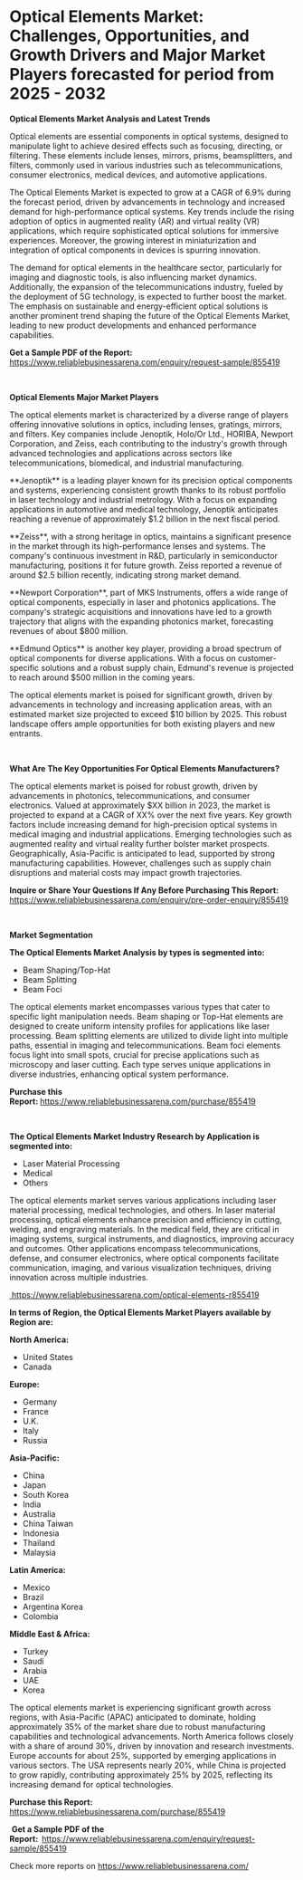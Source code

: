 <p><h1>Optical Elements Market: Challenges, Opportunities, and Growth Drivers and Major Market Players forecasted for period from 2025 - 2032</h1></p><p><strong>Optical Elements Market Analysis and Latest Trends</strong></p>
<p><p>Optical elements are essential components in optical systems, designed to manipulate light to achieve desired effects such as focusing, directing, or filtering. These elements include lenses, mirrors, prisms, beamsplitters, and filters, commonly used in various industries such as telecommunications, consumer electronics, medical devices, and automotive applications.</p><p>The Optical Elements Market is expected to grow at a CAGR of 6.9% during the forecast period, driven by advancements in technology and increased demand for high-performance optical systems. Key trends include the rising adoption of optics in augmented reality (AR) and virtual reality (VR) applications, which require sophisticated optical solutions for immersive experiences. Moreover, the growing interest in miniaturization and integration of optical components in devices is spurring innovation.</p><p>The demand for optical elements in the healthcare sector, particularly for imaging and diagnostic tools, is also influencing market dynamics. Additionally, the expansion of the telecommunications industry, fueled by the deployment of 5G technology, is expected to further boost the market. The emphasis on sustainable and energy-efficient optical solutions is another prominent trend shaping the future of the Optical Elements Market, leading to new product developments and enhanced performance capabilities.</p></p>
<p><strong>Get a Sample PDF of the Report:&nbsp;</strong> <a href="https://www.reliablebusinessarena.com/enquiry/request-sample/855419?utm_campaign=3268&utm_medium=2&utm_source=Github&utm_content=ia&utm_term=10042025&utm_id=optical-elements">https://www.reliablebusinessarena.com/enquiry/request-sample/855419</a></p>
<p>&nbsp;</p>
<p><strong>Optical Elements Major Market Players</strong></p>
<p><p>The optical elements market is characterized by a diverse range of players offering innovative solutions in optics, including lenses, gratings, mirrors, and filters. Key companies include Jenoptik, Holo/Or Ltd., HORIBA, Newport Corporation, and Zeiss, each contributing to the industry's growth through advanced technologies and applications across sectors like telecommunications, biomedical, and industrial manufacturing.</p><p>**Jenoptik** is a leading player known for its precision optical components and systems, experiencing consistent growth thanks to its robust portfolio in laser technology and industrial metrology. With a focus on expanding applications in automotive and medical technology, Jenoptik anticipates reaching a revenue of approximately $1.2 billion in the next fiscal period.</p><p>**Zeiss**, with a strong heritage in optics, maintains a significant presence in the market through its high-performance lenses and systems. The company's continuous investment in R&D, particularly in semiconductor manufacturing, positions it for future growth. Zeiss reported a revenue of around $2.5 billion recently, indicating strong market demand.</p><p>**Newport Corporation**, part of MKS Instruments, offers a wide range of optical components, especially in laser and photonics applications. The company's strategic acquisitions and innovations have led to a growth trajectory that aligns with the expanding photonics market, forecasting revenues of about $800 million.</p><p>**Edmund Optics** is another key player, providing a broad spectrum of optical components for diverse applications. With a focus on customer-specific solutions and a robust supply chain, Edmund's revenue is projected to reach around $500 million in the coming years.</p><p>The optical elements market is poised for significant growth, driven by advancements in technology and increasing application areas, with an estimated market size projected to exceed $10 billion by 2025. This robust landscape offers ample opportunities for both existing players and new entrants.</p></p>
<p>&nbsp;</p>
<p><strong>What Are The Key Opportunities For Optical Elements Manufacturers?</strong></p>
<p><p>The optical elements market is poised for robust growth, driven by advancements in photonics, telecommunications, and consumer electronics. Valued at approximately $XX billion in 2023, the market is projected to expand at a CAGR of XX% over the next five years. Key growth factors include increasing demand for high-precision optical systems in medical imaging and industrial applications. Emerging technologies such as augmented reality and virtual reality further bolster market prospects. Geographically, Asia-Pacific is anticipated to lead, supported by strong manufacturing capabilities. However, challenges such as supply chain disruptions and material costs may impact growth trajectories.</p></p>
<p><strong>Inquire or Share Your Questions If Any Before Purchasing This Report:</strong> <a href="https://www.reliablebusinessarena.com/enquiry/pre-order-enquiry/855419?utm_campaign=3268&utm_medium=2&utm_source=Github&utm_content=ia&utm_term=10042025&utm_id=optical-elements">https://www.reliablebusinessarena.com/enquiry/pre-order-enquiry/855419</a></p>
<p>&nbsp;</p>
<p><strong>Market Segmentation</strong></p>
<p><strong>The Optical Elements Market Analysis by types is segmented into:</strong></p>
<p><ul><li>Beam Shaping/Top-Hat</li><li>Beam Splitting</li><li>Beam Foci</li></ul></p>
<p><p>The optical elements market encompasses various types that cater to specific light manipulation needs. Beam shaping or Top-Hat elements are designed to create uniform intensity profiles for applications like laser processing. Beam splitting elements are utilized to divide light into multiple paths, essential in imaging and telecommunications. Beam foci elements focus light into small spots, crucial for precise applications such as microscopy and laser cutting. Each type serves unique applications in diverse industries, enhancing optical system performance.</p></p>
<p><strong>Purchase this Report:&nbsp;</strong><a href="https://www.reliablebusinessarena.com/purchase/855419?utm_campaign=3268&utm_medium=2&utm_source=Github&utm_content=ia&utm_term=10042025&utm_id=optical-elements">https://www.reliablebusinessarena.com/purchase/855419</a></p>
<p>&nbsp;</p>
<p><strong>The Optical Elements Market Industry Research by Application is segmented into:</strong></p>
<p><ul><li>Laser Material Processing</li><li>Medical</li><li>Others</li></ul></p>
<p><p>The optical elements market serves various applications including laser material processing, medical technologies, and others. In laser material processing, optical elements enhance precision and efficiency in cutting, welding, and engraving materials. In the medical field, they are critical in imaging systems, surgical instruments, and diagnostics, improving accuracy and outcomes. Other applications encompass telecommunications, defense, and consumer electronics, where optical components facilitate communication, imaging, and various visualization techniques, driving innovation across multiple industries.</p></p>
<p><a href="https://www.reliablebusinessarena.com/optical-elements-r855419?utm_campaign=3268&utm_medium=2&utm_source=Github&utm_content=ia&utm_term=10042025&utm_id=optical-elements">&nbsp;https://www.reliablebusinessarena.com/optical-elements-r855419</a></p>
<p><strong>In terms of Region, the Optical Elements Market Players available by Region are:</strong></p>
<p>
    <p> <strong> North America: </strong>
        <ul>
            <li>United States</li>
            <li>Canada</li>
        </ul>
        </p> 
    <p> <strong> Europe: </strong>
        <ul>
            <li>Germany</li>
            <li>France</li>
            <li>U.K.</li>
            <li>Italy</li>
            <li>Russia</li>
        </ul>
        </p> 
    <p> <strong> Asia-Pacific: </strong>
        <ul>
            <li>China</li>
            <li>Japan</li>
            <li>South Korea</li>
            <li>India</li>
            <li>Australia</li>
            <li>China Taiwan</li>
            <li>Indonesia</li>
            <li>Thailand</li>
            <li>Malaysia</li>
        </ul>
        </p> 
    <p> <strong> Latin America: </strong>
        <ul>
            <li>Mexico</li>
            <li>Brazil</li>
            <li>Argentina Korea</li>
            <li>Colombia</li>
        </ul>
        </p> 
    <p> <strong> Middle East & Africa: </strong>
        <ul>
            <li>Turkey</li>
            <li>Saudi</li>
            <li>Arabia</li>
            <li>UAE</li>
            <li>Korea</li>
        </ul>
    </p>
    </p>
<p><p>The optical elements market is experiencing significant growth across regions, with Asia-Pacific (APAC) anticipated to dominate, holding approximately 35% of the market share due to robust manufacturing capabilities and technological advancements. North America follows closely with a share of around 30%, driven by innovation and research investments. Europe accounts for about 25%, supported by emerging applications in various sectors. The USA represents nearly 20%, while China is projected to grow rapidly, contributing approximately 25% by 2025, reflecting its increasing demand for optical technologies.</p></p>
<p><strong>Purchase this Report: </strong><a href="https://www.reliablebusinessarena.com/purchase/855419?utm_campaign=3268&utm_medium=2&utm_source=Github&utm_content=ia&utm_term=10042025&utm_id=optical-elements">https://www.reliablebusinessarena.com/purchase/855419</a></p>
<p>&nbsp;<strong>Get a Sample PDF of the Report:&nbsp;&nbsp;</strong><a href="https://www.reliablebusinessarena.com/enquiry/request-sample/855419?utm_campaign=3268&utm_medium=2&utm_source=Github&utm_content=ia&utm_term=10042025&utm_id=optical-elements">https://www.reliablebusinessarena.com/enquiry/request-sample/855419</a></p>
<p><strong></strong></p>
<p>Check more reports on <a href="https://www.reliablebusinessarena.com/?utm_campaign=3268&utm_medium=2&utm_source=Github&utm_content=ia&utm_term=10042025&utm_id=optical-elements">https://www.reliablebusinessarena.com/</a></p>